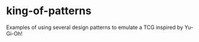 # king-of-patterns
Examples of using several design patterns to emulate a TCG inspired by Yu-Gi-Oh!
